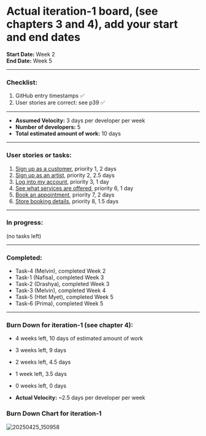 # Actual iteration-1 board, (see chapters 3 and 4), add your start and end dates

**Start Date:** Week 2  
**End Date:** Week 5

---

### Checklist:
1. GitHub entry timestamps ✅
2. User stories are correct: see p39 ✅

---

* **Assumed Velocity:** 3 days per developer per week  
* **Number of developers:** 5  
* **Total estimated amount of work:** 10 days

---

### User stories or tasks:
1. [Sign up as a customer](./user_stories/user_story_01_customer_signup.md), priority 1, 2 days
2. [Sign up as an artist](./user_stories/user_story_02_artist_signup.md), priority 2, 2.5 days
3. [Log into my account](./user_stories/user_story_03_login.md), priority 3, 1 day
4. [See what services are offered](./user_stories/user_story_06_services.md), priority 6, 1 day
5. [Book an appointment](./user_stories/user_story_07_booking.md), priority 7, 2 days
6. [Store booking details](./user_stories/user_story_08_store_booking.md), priority 8, 1.5 days

---

### In progress:
(no tasks left)

---

### Completed:
* Task-4 (Melvin), completed Week 2
* Task-1 (Nafisa), completed Week 3
* Task-2 (Drashya), completed Week 3
* Task-3 (Melvin), completed Week 4
* Task-5 (Htet Myet), completed Week 5
* Task-6 (Prima), completed Week 5


---

### Burn Down for iteration-1 (see chapter 4):
* 4 weeks left, 10 days of estimated amount of work
* 3 weeks left, 9 days
* 2 weeks left, 4.5 days
* 1 week left, 3.5 days
* 0 weeks left, 0 days

* **Actual Velocity:** ~2.5 days per developer per week

### Burn Down Chart for iteration-1
![20250425_150958](https://github.com/user-attachments/assets/2f3ae1b4-7d1b-4952-a0fc-be87ce7220af)



